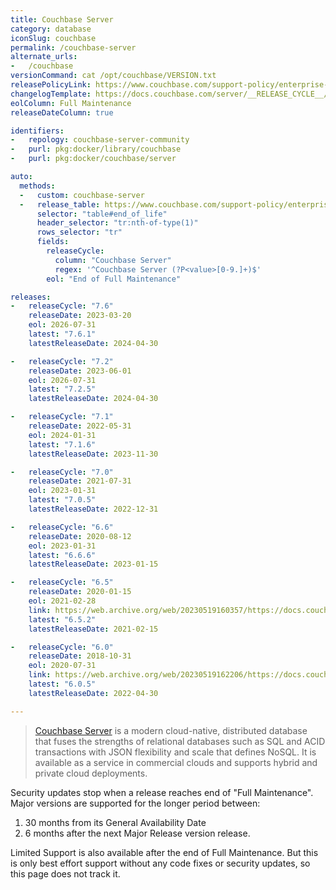 ```yaml
---
title: Couchbase Server
category: database
iconSlug: couchbase
permalink: /couchbase-server
alternate_urls:
-   /couchbase
versionCommand: cat /opt/couchbase/VERSION.txt
releasePolicyLink: https://www.couchbase.com/support-policy/enterprise-software/
changelogTemplate: https://docs.couchbase.com/server/__RELEASE_CYCLE__/release-notes/relnotes.html
eolColumn: Full Maintenance
releaseDateColumn: true

identifiers:
-   repology: couchbase-server-community
-   purl: pkg:docker/library/couchbase
-   purl: pkg:docker/couchbase/server

auto:
  methods:
  -   custom: couchbase-server
  -   release_table: https://www.couchbase.com/support-policy/enterprise-software/
      selector: "table#end_of_life"
      header_selector: "tr:nth-of-type(1)"
      rows_selector: "tr"
      fields:
        releaseCycle:
          column: "Couchbase Server"
          regex: '^Couchbase Server (?P<value>[0-9.]+)$'
        eol: "End of Full Maintenance"

releases:
-   releaseCycle: "7.6"
    releaseDate: 2023-03-20
    eol: 2026-07-31
    latest: "7.6.1"
    latestReleaseDate: 2024-04-30

-   releaseCycle: "7.2"
    releaseDate: 2023-06-01
    eol: 2026-07-31
    latest: "7.2.5"
    latestReleaseDate: 2024-04-30

-   releaseCycle: "7.1"
    releaseDate: 2022-05-31
    eol: 2024-01-31
    latest: "7.1.6"
    latestReleaseDate: 2023-11-30

-   releaseCycle: "7.0"
    releaseDate: 2021-07-31
    eol: 2023-01-31
    latest: "7.0.5"
    latestReleaseDate: 2022-12-31

-   releaseCycle: "6.6"
    releaseDate: 2020-08-12
    eol: 2023-01-31
    latest: "6.6.6"
    latestReleaseDate: 2023-01-15

-   releaseCycle: "6.5"
    releaseDate: 2020-01-15
    eol: 2021-02-28
    link: https://web.archive.org/web/20230519160357/https://docs.couchbase.com/server/6.5/release-notes/relnotes.html
    latest: "6.5.2"
    latestReleaseDate: 2021-02-15

-   releaseCycle: "6.0"
    releaseDate: 2018-10-31
    eol: 2020-07-31
    link: https://web.archive.org/web/20230519162206/https://docs.couchbase.com/server/6.0/release-notes/relnotes.html
    latest: "6.0.5"
    latestReleaseDate: 2022-04-30

---
```


> [Couchbase Server](https://www.couchbase.com/products/server) is a modern cloud-native,
> distributed database that fuses the strengths of relational databases such as SQL and ACID
> transactions with JSON flexibility and scale that defines NoSQL. It is available as a service in
> commercial clouds and supports hybrid and private cloud deployments.

Security updates stop when a release reaches end of "Full Maintenance". Major versions are supported
for the longer period between:

1. 30 months from its General Availability Date
2. 6 months after the next Major Release version release.

Limited Support is also available after the end of Full Maintenance. But this is only best effort
support without any code fixes or security updates, so this page does not track it.
